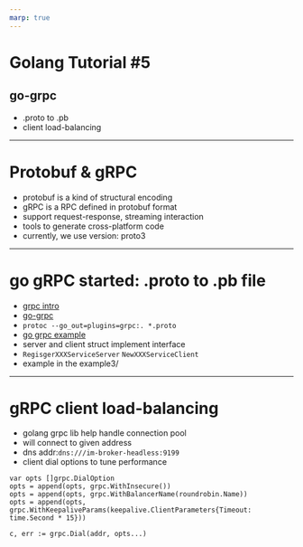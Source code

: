 ```yaml
---
marp: true
---
```


<!-- theme: gaia -->

# Golang Tutorial #5

## go-grpc

* .proto to .pb
* client load-balancing

---

# Protobuf & gRPC

* protobuf is a kind of structural encoding
* gRPC is a RPC defined in protobuf format
* support request-response, streaming interaction
* tools to generate cross-platform code
* currently, we use version: proto3

---

# go gRPC started: .proto to .pb file

* [grpc intro](https://grpc.io/docs/guides/concepts.html)
* [go-grpc](https://github.com/grpc/grpc-go)
* `protoc --go_out=plugins=grpc:. *.proto`
* [go grpc example](https://github.com/grpc/grpc-go/tree/master/examples/helloworld)
* server and client struct implement interface
* `RegisgerXXXServiceServer` `NewXXXServiceClient`
* example in the example3/

---

# gRPC client load-balancing

* golang grpc lib help handle connection pool
* will connect to given address
* dns addr:`dns:///im-broker-headless:9199`
* client dial options to tune performance

```golang
var opts []grpc.DialOption
opts = append(opts, grpc.WithInsecure())
opts = append(opts, grpc.WithBalancerName(roundrobin.Name))
opts = append(opts, grpc.WithKeepaliveParams(keepalive.ClientParameters{Timeout: time.Second * 15}))

c, err := grpc.Dial(addr, opts...)
```
